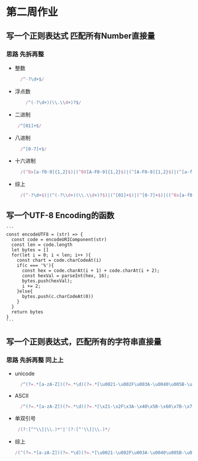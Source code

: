 # 第二周作业
## 写一个正则表达式 匹配所有Number直接量
  ### 思路 先拆再整
  - 整数
    ```javascript
      /^-?\d+$/
    ```
  - 浮点数
    ```javascript
        /^(-?\d+)(\\.\\d+)?$/
      ```
  - 二进制
    ```javascript
     /^[01]+$/
    ```
  - 八进制
    ```javascript
      /^[0-7]+$/
    ```
  - 十六进制
    ```javascript
      /(^0x[a-f0-9]{1,2}$)|(^0X[A-F0-9]{1,2}$)|(^[A-F0-9]{1,2}$)|(^[a-f0-9]{1,2}$)/
    ```
  - 综上 
    ```javascript
      /(^-?\d+$)|(^(-?\\d+)(\\.\\d+)?$)|(^[01]+$)|(^[0-7]+$)|((^0x[a-f0-9]{1,2}$)|(^0X[A-F0-9]{1,2}$)|(^[A-F0-9]{1,2}$)|(^[a-f0-9]{1,2}$))/
    ```
    
## 写一个UTF-8 Encoding的函数
    ```
    const encodeUTF8 = (str) => {
      const code = encodeURIComponent(str)
      const len = code.length
      let bytes = []
      for(let i = 0; i < len; i++ ){
        const chart = code.charCodeAt(i)
        if(c === '%'){
          const hex = code.charAt(i + 1) + code.charAt(i + 2);
          const hexVal = parseInt(hex, 16);
          bytes.push(hexVal);
          i += 2;
        }else{
          bytes.push(c.charCodeAt(0))
        }
      }
      return bytes
    }
    ```

## 写一个正则表达式，匹配所有的字符串直接量
### 思路 先拆再整 同上上
  - unicode
    ```javascript
      /^(?=.*[a-zA-Z])(?=.*\d)(?=.*[\u0021-\u002F\u003A-\u0040\u005B-\u0060\u007B-\u007E])[\u0021-\u007E]{6,16}$/
    ```
  - ASCII
    ```javascript
      /^(?=.*[a-zA-Z])(?=.*\d)(?=.*[\x21-\x2F\x3A-\x40\x5B-\x60\x7B-\x7E])[\x21-\x7E]{6,16}$/
      ```
  - 单双引号
    ```javascript
     /(?:[^"\\]|\\.)*"|'(?:[^'\\]|\\.)*/
    ```
  - 综上
    ```javascript
    /(^(?=.*[a-zA-Z])(?=.*\d)(?=.*[\u0021-\u002F\u003A-\u0040\u005B-\u0060\u007B-\u007E])[\u0021-\u007E]{6,16}$)|(^(?=.*[a-zA-Z])(?=.*\d)(?=.*[\x21-\x2F\x3A-\x40\x5B-\x60\x7B-\x7E])[\x21-\x7E]{6,16}$)|((?:[^"\\]|\\.)*"|'(?:[^'\\]|\\.)*)/
    ```